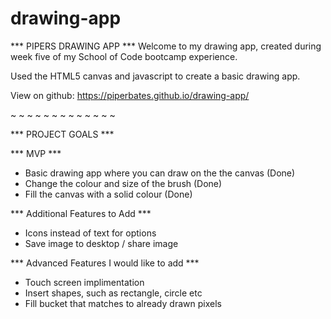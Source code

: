 # drawing-app

*** PIPERS DRAWING APP ***
Welcome to my drawing app, created during week five of my School of Code bootcamp experience. 

Used the HTML5 canvas and javascript to create a basic drawing app.

View on github: https://piperbates.github.io/drawing-app/

~ ~ ~ ~ ~ ~ ~ ~ ~ ~ ~ ~ ~

*** PROJECT GOALS ***

*** MVP *** 
* Basic drawing app where you can draw on the the canvas (Done)
* Change the colour and size of the brush (Done)
* Fill the canvas with a solid colour (Done)

*** Additional Features to Add ***
* Icons instead of text for options
* Save image to desktop / share image

*** Advanced Features I would like to add ***
* Touch screen implimentation
* Insert shapes, such as rectangle, circle etc
* Fill bucket that matches to already drawn pixels
